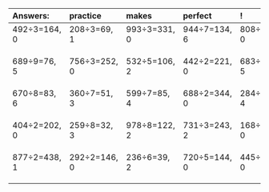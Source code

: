 | Answers: | practice | makes | perfect | ! |
| :--- | :--- | :--- | :--- | :--- |
| 492÷3=164, 0 | 208÷3=69, 1 | 993÷3=331, 0 | 944÷7=134, 6 | 808÷2=404, 0 | 
|   |   |   |   |   | 
|   |   |   |   |   | 
|   |   |   |   |   | 
| 689÷9=76, 5 | 756÷3=252, 0 | 532÷5=106, 2 | 442÷2=221, 0 | 683÷6=113, 5 | 
|   |   |   |   |   | 
|   |   |   |   |   | 
|   |   |   |   |   | 
| 670÷8=83, 6 | 360÷7=51, 3 | 599÷7=85, 4 | 688÷2=344, 0 | 284÷8=35, 4 | 
|   |   |   |   |   | 
|   |   |   |   |   | 
|   |   |   |   |   | 
| 404÷2=202, 0 | 259÷8=32, 3 | 978÷8=122, 2 | 731÷3=243, 2 | 168÷4=42, 0 | 
|   |   |   |   |   | 
|   |   |   |   |   | 
|   |   |   |   |   | 
| 877÷2=438, 1 | 292÷2=146, 0 | 236÷6=39, 2 | 720÷5=144, 0 | 445÷5=89, 0 | 
|   |   |   |   |   | 
|   |   |   |   |   | 
|   |   |   |   |   | 
